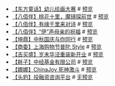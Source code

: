 
* [【东方童话】幼儿绘画大赛](https://github.com/foreverZ133/small-works/tree/master/2/dfth-child-draw/) # [预览](https://foreverz133.github.io/small-works/2/dfth-child-draw/dist/)
* [【八佰伴】桃花十里，魔镜探前世](https://github.com/foreverZ133/small-works/tree/master/2/bbb-prev-life/) # [预览](https://foreverz133.github.io/small-works/2/bbb-prev-life/)
* [【八佰伴】有缘千里来对诗](https://github.com/foreverZ133/small-works/tree/master/2/bbb-love-poems/) # [预览](https://foreverz133.github.io/small-works/2/bbb-love-poems/)
* [【八佰伴】“伊”声母亲的祝福](https://github.com/foreverZ133/small-works/tree/master/2/bbb-mother-day/) # [预览](https://foreverz133.github.io/small-works/2/bbb-mother-day/)
* [【坤鼎】中秋国庆与你同行](https://github.com/foreverZ133/small-works/tree/master/2/kdc-10-1/) # [预览](https://foreverz133.github.io/small-works/2/kdc-10-1/)
* [【商委】上海购物节普陀 Style](https://github.com/foreverZ133/small-works/tree/master/2/pt-paper/) # [预览](https://foreverz133.github.io/small-works/2/pt-paper/)
* [【吉买盛】岁末华泾重装新开业](https://github.com/foreverZ133/small-works/tree/master/2/gms-12-19/) # [预览](https://foreverz133.github.io/small-works/2/gms-12-19/)
* [【耗子】中经基金有限公司](https://github.com/foreverZ133/small-works/tree/master/2/zj-office-web/) # [预览](https://foreverz133.github.io/small-works/2/zj-office-web/)
* [【娜娜】ChinaJoy 死神激斗](https://github.com/foreverZ133/small-works/tree/master/2/ll-china-joy/) # [预览](https://foreverz133.github.io/small-works/2/ll-china-joy/)
* [【头豹】投融资咨询平台](https://github.com/foreverZ133/small-works/tree/master/2/tb-invesetment/) # [无预览](#)